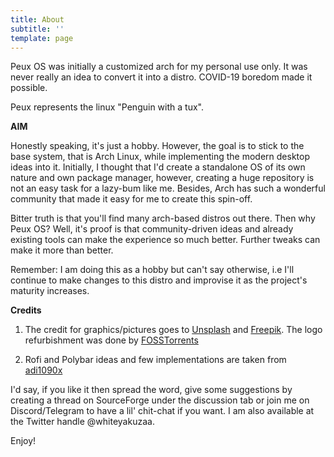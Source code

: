 ```yaml
---
title: About
subtitle: ''
template: page
---
```

Peux OS was initially a customized arch for my personal use only. It was never really an idea to convert it into a distro.  COVID-19 boredom made it possible.

Peux represents the linux "Penguin with a tux".

**AIM**

Honestly speaking, it's just a hobby. However, the goal is to stick to the base system, that is Arch Linux, while implementing the modern desktop ideas into it.  Initially, I thought that I'd create a standalone OS of its own nature and own package manager, however, creating a huge repository is not an easy task for a lazy-bum like me. Besides, Arch has such a wonderful community that made it easy for me to create this spin-off.

Bitter truth is that you'll find many arch-based distros out there. Then why Peux OS? Well, it's proof is that community-driven ideas and already existing tools can make the experience so much better. Further tweaks can make it more than better.

Remember: I am doing this as a hobby but can't say otherwise, i.e I'll continue to make changes to this distro and improvise it as the project's maturity increases.

**Credits**

1.  The credit for graphics/pictures goes to [Unsplash](https://unsplash.com/) and [Freepik](https://www.freepik.com/). The logo refurbishment was done by [FOSSTorrents](https://fosstorrents.com/)

2.  Rofi and Polybar ideas and few implementations are taken from [adi1090x](https://github.com/adi1090x)

I'd say, if you like it then spread the word, give some suggestions by creating a thread on SourceForge under the discussion tab or join me on Discord/Telegram to have a lil' chit-chat if you want. I am also available at the Twitter handle @whiteyakuzaa.

Enjoy!
